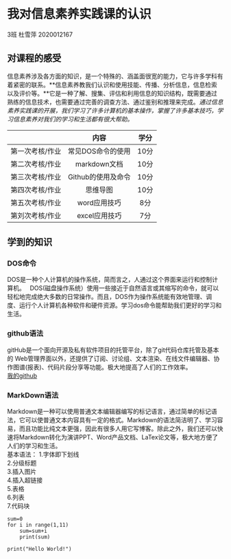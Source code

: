 # 我对信息素养实践课的认识

3班 杜雪萍 2020012167   

## 对课程的感受

信息素养涉及各方面的知识，是一个特殊的、涵盖面很宽的能力，它与许多学科有着紧密的联系。**信息素养教我们认识和使用技能、传播、分析信息，信息检索以及评价等。**它是一种了解、搜集、评估和利用信息的知识结构，既需要通过熟练的信息技术，也需要通过完善的调查方法、通过鉴别和推理来完成。*通过信息素养实践课的开展，我们学习了许多计算机的基本操作，掌握了许多基本技巧，学习信息素养对我们的学习和生活都有很大帮助。*  

|                 |        内容        | 学分 |
| :-------------: | :----------------: | :--: |
| 第一次考核/作业 | 常见DOS命令的使用  | 10分 |
| 第二次考核/作业 |    markdown文档    | 10分 |
| 第三次考核/作业 | Github的使用及命令 | 10分 |
| 第四次考核/作业 |      思维导图      | 10分 |
| 第五次考核/作业 |    word应用技巧    | 8分  |
| 第刘次考核/作业 |   excel应用技巧    | 7分  |

## 学到的知识

### DOS命令

DOS是一种个人计算机的操作系统，简而言之，人通过这个界面来运行和控制计算机。　
DOS(磁盘操作系统）使用一些接近于自然语言或其缩写的命令，就可以轻松地完成绝大多数的日常操作。而且，DOS作为操作系统能有效地管理、调度、运行个人计算机各种软件和硬件资源。学习dos命令能帮助我们更好的学习和生活。  

### github语法

gitHub是一个面向开源及私有软件项目的托管平台，除了git代码仓库托管及基本的 Web管理界面以外，还提供了订阅、讨论组、文本渲染、在线文件编辑器、协作图谱(报表)、代码片段分享等功能。极大地提高了人们的工作效率。  
[我的github](https://github.com/yaohaohaoxiedaima)  

### MarkDown语法

Markdown是一种可以使用普通文本编辑器编写的标记语言，通过简单的标记语法，它可以使普通文本内容具有一定的格式。Markdown的语法简洁明了、学习容易，而且功能比纯文本更强，因此有很多人用它写博客。除此之外，我们还可以快速将Markdown转化为演讲PPT、Word产品文档、LaTex论文等，极大地方便了人们的学习和生活。  
基本语法：
1.字体即下划线  
2.分级标题  
3.插入图片  
4.插入超链接  
5.表格  
6.列表  
7.代码块    

```
sum=0
for i in range(1,11)
	sum=sum+i
	print(sum)
```

`print("Hello World!")`
